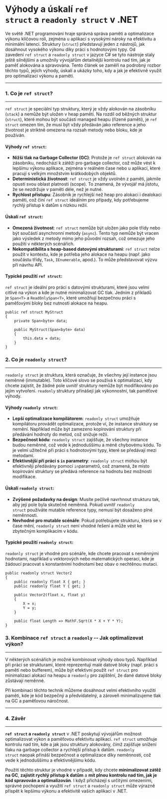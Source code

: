 Výhody a úskalí `ref struct` a `readonly struct` v .NET
=======================================================

Ve světě .NET programování hraje správná správa paměti a optimalizace výkonu klíčovou roli, zejména u aplikací s vysokými nároky na efektivitu a minimální latenci. Struktury (`struct`) představují jeden z nástrojů, jak dosáhnout vysokého výkonu díky práci s hodnotovými typy. Od zavedení `ref struct` a `readonly struct` v jazyce C# se tyto nástroje staly ještě silnějšími a umožnily vývojářům detailnější kontrolu nad tím, jak je paměť alokována a spravována. Tento článek se zaměří na podrobný rozbor těchto typů, jejich výhody, úskalí a ukázky toho, kdy a jak je efektivně využít pro optimalizaci výkonu a paměti.

* * * * *

### 1\. **Co je `ref struct`?**
-------------------------------

`ref struct` je speciální typ struktury, který je vždy alokován na zásobníku (`stack`) a nemůže být uložen v heap paměti. Na rozdíl od běžných struktur (`struct`), které mohou být součástí managed heapu (řízené paměti), je `ref struct` omezen tím, že musí být vždy předáván jako reference a jeho životnost je striktně omezena na rozsah metody nebo bloku, kde je používán.

#### Výhody `ref struct`:

-   **Nižší tlak na Garbage Collector (GC)**: Protože je `ref struct` alokován na zásobníku, nedochází k zátěži pro garbage collector, což může vést k lepšímu výkonu aplikace, zejména v reálném čase nebo u aplikací, které pracují s velkým množstvím krátkodobých objektů.
-   **Deterministická životnost**: `ref struct` je vždy uvolněn z paměti, jakmile opustí svou oblast platnosti (scope). To znamená, že vývojář má jistotu, že se nezdržuje v paměti déle, než je nutné.
-   **Rychlost přístupu**: Zásobník je rychlejší než heap pro alokaci i dealokaci paměti, což činí `ref struct` ideálním pro případy, kdy potřebujeme rychlý přístup k datům s nízkou režií.

#### Úskalí `ref struct`:

-   **Omezená životnost**: `ref struct` nemůže být uložen jako pole třídy nebo být součástí asynchronní metody (`async`). Tento typ nemůže být vracen jako výsledek z metody mimo jeho původní rozsah, což omezuje jeho použití v některých scénářích.
-   **Nekompatibilita s heap-based datovými strukturami**: `ref struct` nelze použít v kontextu, kde je potřeba jeho alokace na heapu (např. jako součástu třídy, `Task`, `IEnumerable`, apod.). To může představovat výzvu při návrhu API.

#### Typické použití `ref struct`:

`ref struct` je ideální pro práci s datovými strukturami, které jsou velmi citlivé na výkon a kde je nutné minimalizovat GC tlak. Jedním z příkladů je `Span<T>` a `ReadOnlySpan<T>`, které umožňují bezpečnou práci s paměťovými bloky bez nutnosti alokace na heapu.

```
public ref struct MyStruct
{
    private Span<byte> data;

    public MyStruct(Span<byte> data)
    {
        this.data = data;
    }
}
```


### 2\. **Co je `readonly struct`?**
------------------------------------

`readonly struct` je struktura, která označuje, že všechny její instance jsou neměnné (immutable). Toto klíčové slovo se používá k optimalizaci, kdy chcete zajistit, že žádné pole uvnitř struktury nemůže být modifikováno po jejím vytvoření. `readonly` struktury přinášejí jak výkonnostní, tak paměťové výhody.

#### Výhody `readonly struct`:

-   **Lepší optimalizace kompilátorem**: `readonly struct` umožňuje kompilátoru provádět optimalizace, protože ví, že instance struktury se nemění. Například může být zamezeno kopírování struktury při předávání hodnoty do metod, což snižuje režii.
-   **Bezpečnost kódu**: `readonly struct` zajišťuje, že všechny instance budou neměnné, což vede k jednoduššímu a méně chybovému kódu. To je velmi užitečné při práci s hodnotovými typy, které se předávají mezi metodami.
-   **Efektivnější při práci s `in` parametry**: `readonly struct` mohou být efektivněji předávány pomocí `in`parametrů, což znamená, že místo kopírování struktury se předává reference na hodnotu bez možnosti modifikace.

#### Úskalí `readonly struct`:

-   **Zvýšené požadavky na design**: Musíte pečlivě navrhnout strukturu tak, aby její pole byla skutečně neměnná. Pokud uvnitř `readonly struct` používáte mutable reference typy, nemusí být dosaženo plné neměnnosti.
-   **Nevhodné pro mutable scénáře**: Pokud potřebujete strukturu, která se v čase mění, `readonly struct` není vhodné řešení a může vést ke zbytečným komplikacím v kódu.

#### Typické použití `readonly struct`:

`readonly struct` je vhodné pro scénáře, kde chcete pracovat s neměnnými hodnotami, například u vektorových nebo matematických operací, kde je žádoucí pracovat s konstantními hodnotami bez obav o nechtěnou mutaci.

```
public readonly struct Vector2
{
    public readonly float X { get; }
    public readonly float Y { get; }

    public Vector2(float x, float y)
    {
        X = x;
        Y = y;
    }

    public float Length => MathF.Sqrt(X * X + Y * Y);
}
```

### 3\. **Kombinace `ref struct` a `readonly` -- Jak optimalizovat výkon?**
---------------------------------------------------------------------------

V některých scénářích je možné kombinovat výhody obou typů. Například při práci se strukturami, které reprezentují malé datové bloky (např. práci s pamětí nebo bufferem), může být efektivní použít `ref struct` pro minimalizaci alokací na heapu a `readonly` pro zajištění, že dané datové bloky zůstávají neměnné.

Při kombinaci těchto technik můžeme dosáhnout velmi efektivního využití paměti, kde je kód bezpečný a předvídatelný, a zároveň minimalizujeme tlak na GC a paměťovou náročnost.

* * * * *

### 4\. Závěr
-------------

**`ref struct` a `readonly struct`** v .NET poskytují vývojářům možnost optimalizovat výkon a paměťovou efektivitu aplikací. `ref struct` umožňuje kontrolu nad tím, kde a jak jsou struktury alokovány, čímž zajišťuje snížení tlaku na garbage collector a rychlejší přístup k datům. `readonly struct` naopak přináší bezpečnost a optimalizace díky neměnnosti, což vede k jednoduššímu a efektivnějšímu kódu.

Použití těchto struktur je vhodné v případě, kdy chcete **minimalizovat zátěž na GC**, **zajistit rychlý přístup k datům** a **mít plnou kontrolu nad tím, jak je kód spravován a optimalizován**. I když přicházejí s určitými omezeními, správné pochopení a využití `ref struct` a `readonly struct` může výrazně přispět k lepšímu výkonu a efektivitě vašich aplikací v .NET.